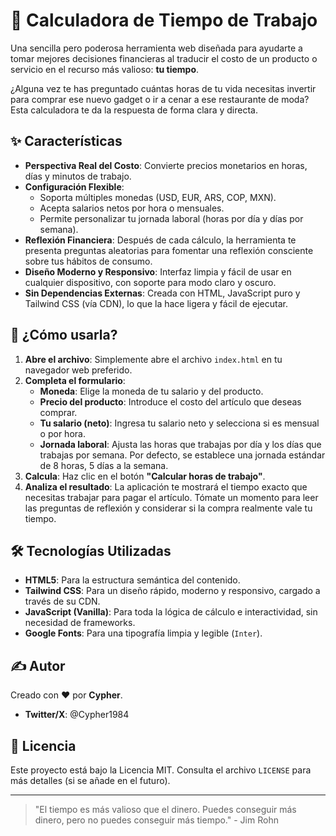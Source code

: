 # 🧮 Calculadora de Tiempo de Trabajo

Una sencilla pero poderosa herramienta web diseñada para ayudarte a tomar mejores decisiones financieras al traducir el costo de un producto o servicio en el recurso más valioso: **tu tiempo**.

¿Alguna vez te has preguntado cuántas horas de tu vida necesitas invertir para comprar ese nuevo gadget o ir a cenar a ese restaurante de moda? Esta calculadora te da la respuesta de forma clara y directa.

## ✨ Características

- **Perspectiva Real del Costo**: Convierte precios monetarios en horas, días y minutos de trabajo.
- **Configuración Flexible**:
    - Soporta múltiples monedas (USD, EUR, ARS, COP, MXN).
    - Acepta salarios netos por hora o mensuales.
    - Permite personalizar tu jornada laboral (horas por día y días por semana).
- **Reflexión Financiera**: Después de cada cálculo, la herramienta te presenta preguntas aleatorias para fomentar una reflexión consciente sobre tus hábitos de consumo.
- **Diseño Moderno y Responsivo**: Interfaz limpia y fácil de usar en cualquier dispositivo, con soporte para modo claro y oscuro.
- **Sin Dependencias Externas**: Creada con HTML, JavaScript puro y Tailwind CSS (vía CDN), lo que la hace ligera y fácil de ejecutar.

## 🚀 ¿Cómo usarla?

1.  **Abre el archivo**: Simplemente abre el archivo `index.html` en tu navegador web preferido.
2.  **Completa el formulario**:
    - **Moneda**: Elige la moneda de tu salario y del producto.
    - **Precio del producto**: Introduce el costo del artículo que deseas comprar.
    - **Tu salario (neto)**: Ingresa tu salario neto y selecciona si es mensual o por hora.
    - **Jornada laboral**: Ajusta las horas que trabajas por día y los días que trabajas por semana. Por defecto, se establece una jornada estándar de 8 horas, 5 días a la semana.
3.  **Calcula**: Haz clic en el botón **"Calcular horas de trabajo"**.
4.  **Analiza el resultado**: La aplicación te mostrará el tiempo exacto que necesitas trabajar para pagar el artículo. Tómate un momento para leer las preguntas de reflexión y considerar si la compra realmente vale tu tiempo.

## 🛠️ Tecnologías Utilizadas

- **HTML5**: Para la estructura semántica del contenido.
- **Tailwind CSS**: Para un diseño rápido, moderno y responsivo, cargado a través de su CDN.
- **JavaScript (Vanilla)**: Para toda la lógica de cálculo e interactividad, sin necesidad de frameworks.
- **Google Fonts**: Para una tipografía limpia y legible (`Inter`).

## ✍️ Autor

Creado con ❤️ por **Cypher**.

- **Twitter/X**: @Cypher1984

## 📄 Licencia

Este proyecto está bajo la Licencia MIT. Consulta el archivo `LICENSE` para más detalles (si se añade en el futuro).

---

> "El tiempo es más valioso que el dinero. Puedes conseguir más dinero, pero no puedes conseguir más tiempo." - Jim Rohn